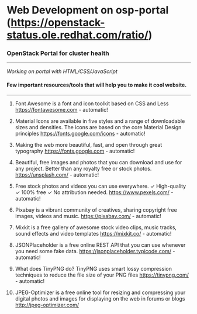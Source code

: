 # Web Development on osp-portal (https://openstack-status.ole.redhat.com/ratio/)

### OpenStack Portal for cluster health
-----------------------------------
*Working on portal with HTML/CSS/JavaScript*

#### Few important resources/tools that will help you to make it cool website.
-------------------------------------------------------------------------
1) Font Awesome is a font and icon toolkit based on CSS and Less
https://fontawesome.com - automatic!

2) Material Icons are available in five styles and a range of downloadable sizes and densities. The icons are based on the core Material Design principles
https://fonts.google.com/icons - automatic!

3) Making the web more beautiful, fast, and open through great typography
https://fonts.google.com - automatic!

4) Beautiful, free images and photos that you can download and use for any project. Better than any royalty free or stock photos.
https://unsplash.com/ - automatic!

5) Free stock photos and videos you can use everywhere. ✓ High-quality ✓ 100% free ✓ No attribution needed.
https://www.pexels.com/ - automatic!

6) Pixabay is a vibrant community of creatives, sharing copyright free images, videos and music. 
https://pixabay.com/ - automatic!

7) Mixkit is a free gallery of awesome stock video clips, music tracks, sound effects and video templates
https://mixkit.co/ - automatic!

8) JSONPlaceholder is a free online REST API that you can use whenever you need some fake data.
https://jsonplaceholder.typicode.com/ - automatic!

9) What does TinyPNG do? TinyPNG uses smart lossy compression techniques to reduce the file size of your PNG files
https://tinypng.com/ - automatic!

10) JPEG-Optimizer is a free online tool for resizing and compressing your digital photos and images for displaying on the web in forums or blogs
http://jpeg-optimizer.com/
